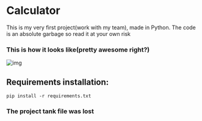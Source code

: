 # Calculator
This is my very first project(work with my team), made in Python. The code is an absolute garbage so read it at your own risk

### This is how it looks like(pretty awesome right?)
![img](https://github.com/ClermontJudicael/Calculator/assets/135115381/94cfefd0-1751-4529-9baa-b7ac185313e5)

## Requirements installation:
```
pip install -r requirements.txt
```

### The project tank file was lost

